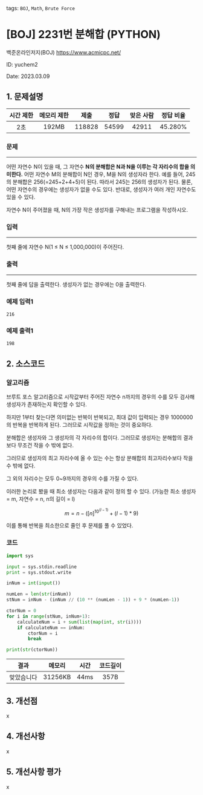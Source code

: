 tags: `BOJ`, `Math`, `Brute Force`
# [BOJ] 2231번 분해합 (PYTHON)
백준온라인저지(BOJ) https://www.acmicpc.net/

ID: yuchem2

Date: 2023.03.09
## 1. 문제설명
| 시간 제한 | 메모리 제한 | 제출  | 정답 | 맞은 사람 | 정답 비율 |
| :---: | :---: | :---: | :---: | :---: | :---: |
|  2초  |  192MB  | 118828 | 54599 | 42911 | 45.280%  |

### 문제
---
어떤 자연수 N이 있을 때, 그 자연수 **N의 분해합은 N과 N을 이루는 각 자리수의 합을 의미한다.** 어떤 자연수 M의 분해합이 N인 경우, M을 N의 생성자라 한다. 예를 들어, 245의 분해합은 256(=245+2+4+5)이 된다. 따라서 245는 256의 생성자가 된다. 물론, 어떤 자연수의 경우에는 생성자가 없을 수도 있다. 반대로, 생성자가 여러 개인 자연수도 있을 수 있다.

자연수 N이 주어졌을 때, N의 가장 작은 생성자를 구해내는 프로그램을 작성하시오.
### 입력
---
첫째 줄에 자연수 N(1 ≤ N ≤ 1,000,000)이 주어진다.

### 출력
---
첫째 줄에 답을 출력한다. 생성자가 없는 경우에는 0을 출력한다.

### 예제 입력1
```
216
```
### 예제 출력1
```
198
```

## 2. 소스코드
### 알고리즘
브루트 포스 알고리즘으로 시작값부터 주어진 자연수 n까지의 경우의 수를 모두 검사해 생성자가 존재하는지 확인할 수 있다. 

하지만 1부터 찾는다면 의미없는 반복이 반복되고, 최대 값이 입력되는 경우 1000000의 반복을 반복하게 된다. 그러므로 시작값을 정하는 것이 중요하다. 

분해합은 생성자와 그 생성자의 각 자리수의 합이다. 그러므로 생성자는 분해합의 결과보다 무조건 작을 수 밖에 없다. 

그러므로 생성자의 최고 자리수에 올 수 있는 수는 항상 분해합의 최고자리수보다 작을 수 밖에 없다.

그 외의 자리수는 모두 0~9까지의 경우의 수를 가질 수 있다. 

이러한 논리로 봤을 때 최소 생성자는 다음과 같이 정의 할 수 있다. (가능한 최소 생성자 = m, 자연수 = n, n의 길이 = l)

$$m = n - ([n]^{10^{(l-1)}} + (l-1)*9)$$

이를 통해 반복을 최소한으로 줄인 후 문제를 풀 수 있었다. 

### 코드
```python
import sys

input = sys.stdin.readline
print = sys.stdout.write

inNum = int(input())

numLen = len(str(inNum))
stNum = inNum - (inNum // (10 ** (numLen - 1)) + 9 * (numLen-1))

ctorNum = 0
for i in range(stNum, inNum+1):
    calculateNum = i + sum(list(map(int, str(i))))
    if calculateNum == inNum:
        ctorNum = i
        break

print(str(ctorNum))
```

| 결과 | 메모리 | 시간 | 코드길이 |
|:---:|:-----: | :---: | :----: |
| 맞았습니다 | 31256KB | 44ms | 357B |


## 3. 개선점
x
## 4. 개선사항
x
## 5. 개선사항 평가
x
